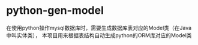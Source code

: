 # python-gen-model
在使用python操作mysql数据库时，需要生成数据库表对应的Model类（在Java中叫实体类），  本项目用来根据表结构自动生成python的ORM库对应的Model类
